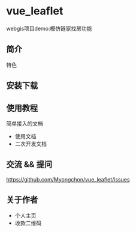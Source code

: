 # vue_leaflet

webgis项目demo:模仿链家找房功能

## 简介

特色

## 安装下载

## 使用教程

简单接入的文档

- 使用文档
- 二次开发文档

## 交流 && 提问

https://github.com/Myongchon/vue_leaflet/issues

## 关于作者

- 个人主页
- 收款二维码